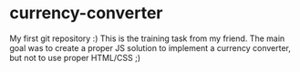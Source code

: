 # currency-converter
My first git repository :) 
This is the training task from my friend. The main goal was to create a proper JS solution to implement a currency converter, but not to use proper HTML/CSS ;)
